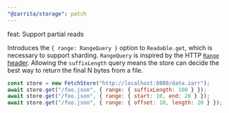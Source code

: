 ```yaml
---
"@zarrita/storage": patch
---
```


feat: Support partial reads

Introduces the `{ range: RangeQuery }` option to `Readable.get`, which is necessary to
support sharding. `RangeQuery` is inspired by the HTTP [`Range` header](https://developer.mozilla.org/en-US/docs/Web/HTTP/Headers/Range).
Allowing the `suffixLength` query means the store can decide the best way to return the final N bytes from a file.

```javascript
const store = new FetchStore("http://localhost:8080/data.zarr");
await store.get("/foo.json", { range: { suffixLength: 100 } });
await store.get("/foo.json", { range: { start: 10, end: 20 } });
await store.get("/foo.json", { range: { offset: 10, length: 20 } });
```
